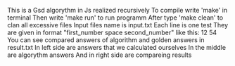 This is a Gsd algorythm in Js realized recursively
To compile write 'make' in terminal
Then write 'make run' to run programm
After type 'make clean' to clan all excessive files 
Input files name is input.txt 
Each line is one test 
They are given in format "first_number space second_number"
like this:
12 54
You can see compared answers of algorithm and golden answers in result.txt
In left side are answers that we calculated ourselves
In the middle are algorythm answers
And in right side are compareing results


